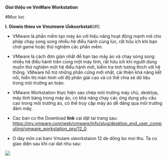 **Gioi thiệu ve VmWare Workstation**

#Muc luc


**I. Giowis thieu ve Vmưmwre Ưoksorkstati**(#I)


* VMware là phần mềm tạo máy ảo với hiệu năng hoạt động mạnh mẽ cho phép chạy song song nhiều hệ điều hành cùng lúc, rất hữu ích khi bạn chơi game hoặc thử nghiệm các phần mềm.

* VMware là cách đơn giản nhất để bạn tạo máy ảo và chạy song song nhiều hệ điều hành trên cùng một máy tính, rất hữu ích khi người dùng muốn thử nghiệm một hệ điều hành mới, kiểm tra tính tương thích với hệ thống. VMware hỗ trợ những phần cứng mới nhất, cải thiện khả năng kết nối, hiển thị màn hình với độ phân giải cao và có thể chia sẻ dữ liệu trong môi trường an toàn.

* VMware Workstation thực hiện sao chép môi trường máy chủ, desktop, máy tính bảng trong máy ảo, có khả năng chạy các ứng dụng yêu cầu cao trong môi trường ảo, có thể truy cập máy ảo dễ dàng qua môi trường đám mây.

* Cac ban co the Download **link** cai dặt tai trang sau: https://my.vmware.com/web/vmware/info/slug/desktop_end_user_computing/vmware_workstation_pro/12_0

* O day miìn cai banr Vmưare ưworkstaion 12 de dồng bo moi thu. Ta co giao diện sau khi cai dat nhu sau:
<img src="[Imgur](https://i.imgur.com/S7sJPIc.png)">
